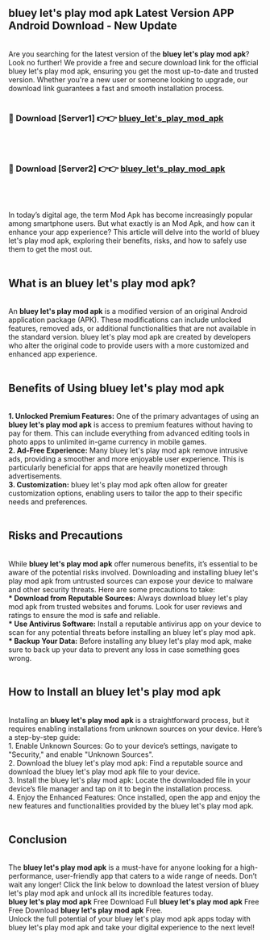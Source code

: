 ## bluey let's play mod apk Latest Version APP Android Download - New Update
<br>
Are you searching for the latest version of the <strong>bluey let's play mod apk</strong>? Look no further! We provide a free and secure download link for the official bluey let's play mod apk, ensuring you get the most up-to-date and trusted version. Whether you're a new user or someone looking to upgrade, our download link guarantees a fast and smooth installation process.
<br>
<br>
<h3>🔴 Download [Server1] 👉👉 <a href="https://modyolo.store/bluey+let's+play+mod+apk">bluey_let's_play_mod_apk</a></h3><br>
<br>
<h3>🔴 Download [Server2] 👉👉 <a href="https://modyolo.store/bluey+let's+play+mod+apk">bluey_let's_play_mod_apk</a></h3><br>
<br>
<br>
In today’s digital age, the term Mod Apk has become increasingly popular among smartphone users. But what exactly is an Mod Apk, and how can it enhance your app experience? This article will delve into the world of bluey let's play mod apk, exploring their benefits, risks, and how to safely use them to get the most out.
<br>
<br>
<h2>What is an bluey let's play mod apk?</h2>
<br>
An <strong>bluey let's play mod apk</strong> is a modified version of an original Android application package (APK). These modifications can include unlocked features, removed ads, or additional functionalities that are not available in the standard version. bluey let's play mod apk are created by developers who alter the original code to provide users with a more customized and enhanced app experience.
<br>
<br>
<h2>Benefits of Using bluey let's play mod apk</h2>
<br>
<strong> 1. Unlocked Premium Features:</strong> One of the primary advantages of using an <strong>bluey let's play mod apk</strong> is access to premium features without having to pay for them. This can include everything from advanced editing tools in photo apps to unlimited in-game currency in mobile games.
<br>
<strong> 2. Ad-Free Experience:</strong> Many bluey let's play mod apk remove intrusive ads, providing a smoother and more enjoyable user experience. This is particularly beneficial for apps that are heavily monetized through advertisements.
<br>
<strong> 3. Customization:</strong> bluey let's play mod apk often allow for greater customization options, enabling users to tailor the app to their specific needs and preferences.
<br>
<br>
<h2>Risks and Precautions</h2>
<br>
While <strong>bluey let's play mod apk</strong> offer numerous benefits, it’s essential to be aware of the potential risks involved. Downloading and installing bluey let's play mod apk from untrusted sources can expose your device to malware and other security threats. Here are some precautions to take:
<br>
<strong> * Download from Reputable Sources:</strong> Always download bluey let's play mod apk from trusted websites and forums. Look for user reviews and ratings to ensure the mod is safe and reliable.
<br>
<strong> * Use Antivirus Software:</strong> Install a reputable antivirus app on your device to scan for any potential threats before installing an bluey let's play mod apk.
<br>
<strong> * Backup Your Data:</strong> Before installing any bluey let's play mod apk, make sure to back up your data to prevent any loss in case something goes wrong.
<br>
<br>
<h2>How to Install an bluey let's play mod apk</h2>
<br>
Installing an <strong>bluey let's play mod apk</strong> is a straightforward process, but it requires enabling installations from unknown sources on your device. Here’s a step-by-step guide:
<br>
 1. Enable Unknown Sources: Go to your device’s settings, navigate to "Security," and enable "Unknown Sources".
<br>
 2. Download the bluey let's play mod apk: Find a reputable source and download the bluey let's play mod apk file to your device.
<br>
 3. Install the bluey let's play mod apk: Locate the downloaded file in your device’s file manager and tap on it to begin the installation process.
<br>
 4. Enjoy the Enhanced Features: Once installed, open the app and enjoy the new features and functionalities provided by the bluey let's play mod apk.
<br>
<br>
<h2><strong>Conclusion</strong></h2>
<br>
The <strong>bluey let's play mod apk</strong> is a must-have for anyone looking for a high-performance, user-friendly app that caters to a wide range of needs. Don’t wait any longer! Click the link below to download the latest version of bluey let's play mod apk and unlock all its incredible features today.
<br>
<strong>bluey let's play mod apk</strong> Free Download Full <strong>bluey let's play mod apk</strong> Free Free Download <strong>bluey let's play mod apk</strong> Free.
<br>
Unlock the full potential of your bluey let's play mod apk apps today with bluey let's play mod apk and take your digital experience to the next level!